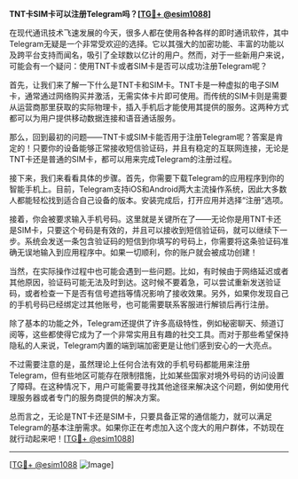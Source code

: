 **TNT卡SIM卡可以注册Telegram吗？[[TG💪+ @esim1088](https://t.me/s/esim1088)]**

在现代通讯技术飞速发展的今天，很多人都在使用各种各样的即时通讯软件，其中Telegram无疑是一个非常受欢迎的选择。它以其强大的加密功能、丰富的功能以及跨平台支持而闻名，吸引了全球数以亿计的用户。然而，对于一些新用户来说，可能会有一个疑问：使用TNT卡或者SIM卡是否可以成功注册Telegram呢？

首先，让我们来了解一下什么是TNT卡和SIM卡。TNT卡是一种虚拟的电子SIM卡，通常通过网络购买并激活，无需实体卡片即可使用。而传统的SIM卡则是需要从运营商那里获取的实际物理卡，插入手机后才能使用其提供的服务。这两种方式都可以为用户提供移动数据连接和语音通话服务。

那么，回到最初的问题——TNT卡或SIM卡能否用于注册Telegram呢？答案是肯定的！只要你的设备能够正常接收短信验证码，并且有稳定的互联网连接，无论是TNT卡还是普通的SIM卡，都可以用来完成Telegram的注册过程。

接下来，我们来看看具体的步骤。首先，你需要下载Telegram的应用程序到你的智能手机上。目前，Telegram支持iOS和Android两大主流操作系统，因此大多数人都能轻松找到适合自己设备的版本。安装完成后，打开应用并选择“注册”选项。

接着，你会被要求输入手机号码。这里就是关键所在了——无论你是用TNT卡还是SIM卡，只要这个号码是有效的，并且可以接收到短信验证码，就可以继续下一步。系统会发送一条包含验证码的短信到你填写的号码上，你需要将这条验证码准确无误地输入到应用程序中。如果一切顺利，你的账户就会被成功创建！

当然，在实际操作过程中也可能会遇到一些问题。比如，有时候由于网络延迟或者其他原因，验证码可能无法及时到达。这时候不要着急，可以尝试重新发送验证码，或者检查一下是否有信号遮挡等情况影响了接收效果。另外，如果你发现自己的手机号码已经绑定过其他账号，也可能需要联系客服进行解锁后再行注册。

除了基本的功能之外，Telegram还提供了许多高级特性，例如秘密聊天、频道订阅等，这些都使得它成为了一个非常实用且有趣的社交工具。而对于那些希望保持隐私的人来说，Telegram内置的端到端加密更是让他们感到安心的一大亮点。

不过需要注意的是，虽然理论上任何合法有效的手机号码都能用来注册Telegram，但有些地区可能存在限制措施，比如某些国家对境外号码的访问设置了障碍。在这种情况下，用户可能需要寻找其他途径来解决这个问题，例如使用代理服务器或者专门的服务商提供的解决方案。

总而言之，无论是TNT卡还是SIM卡，只要具备正常的通信能力，就可以满足Telegram的基本注册需求。如果你正在考虑加入这个庞大的用户群体，不妨现在就行动起来吧！[[TG💪+ @esim1088](https://t.me/s/esim1088)]

---

[[TG💪+ @esim1088](https://t.me/s/esim1088) ![Image](https://i.postimg.cc/4NQfJmqS/Snipaste-2025-05-13-00-14-12.png)]